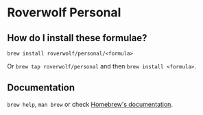# Roverwolf Personal

## How do I install these formulae?
`brew install roverwolf/personal/<formula>`

Or `brew tap roverwolf/personal` and then `brew install <formula>`.

## Documentation
`brew help`, `man brew` or check [Homebrew's documentation](https://docs.brew.sh).
